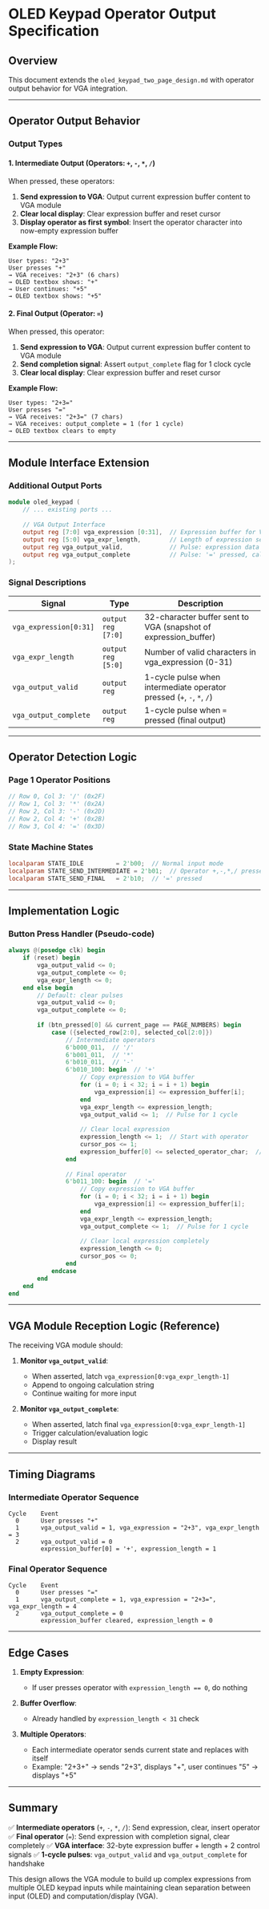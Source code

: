# OLED Keypad Operator Output Specification

## Overview
This document extends the `oled_keypad_two_page_design.md` with operator output behavior for VGA integration.

---

## Operator Output Behavior

### Output Types

#### 1. **Intermediate Output** (Operators: `+`, `-`, `*`, `/`)
When pressed, these operators:
1. **Send expression to VGA**: Output current expression buffer content to VGA module
2. **Clear local display**: Clear expression buffer and reset cursor
3. **Display operator as first symbol**: Insert the operator character into now-empty expression buffer

**Example Flow:**
```
User types: "2+3"
User presses "+"
→ VGA receives: "2+3" (6 chars)
→ OLED textbox shows: "+"
→ User continues: "+5"
→ OLED textbox shows: "+5"
```

#### 2. **Final Output** (Operator: `=`)
When pressed, this operator:
1. **Send expression to VGA**: Output current expression buffer content to VGA module
2. **Send completion signal**: Assert `output_complete` flag for 1 clock cycle
3. **Clear local display**: Clear expression buffer and reset cursor

**Example Flow:**
```
User types: "2+3="
User presses "="
→ VGA receives: "2+3=" (7 chars)
→ VGA receives: output_complete = 1 (for 1 cycle)
→ OLED textbox clears to empty
```

---

## Module Interface Extension

### Additional Output Ports
```verilog
module oled_keypad (
    // ... existing ports ...
    
    // VGA Output Interface
    output reg [7:0] vga_expression [0:31],  // Expression buffer for VGA
    output reg [5:0] vga_expr_length,        // Length of expression sent to VGA
    output reg vga_output_valid,             // Pulse: expression data is valid
    output reg vga_output_complete           // Pulse: '=' pressed, calculation complete
);
```

### Signal Descriptions

| Signal | Type | Description |
|--------|------|-------------|
| `vga_expression[0:31]` | `output reg [7:0]` | 32-character buffer sent to VGA (snapshot of expression_buffer) |
| `vga_expr_length` | `output reg [5:0]` | Number of valid characters in vga_expression (0-31) |
| `vga_output_valid` | `output reg` | 1-cycle pulse when intermediate operator pressed (`+`, `-`, `*`, `/`) |
| `vga_output_complete` | `output reg` | 1-cycle pulse when `=` pressed (final output) |

---

## Operator Detection Logic

### Page 1 Operator Positions
```verilog
// Row 0, Col 3: '/' (0x2F)
// Row 1, Col 3: '*' (0x2A)
// Row 2, Col 3: '-' (0x2D)
// Row 2, Col 4: '+' (0x2B)
// Row 3, Col 4: '=' (0x3D)
```

### State Machine States
```verilog
localparam STATE_IDLE         = 2'b00;  // Normal input mode
localparam STATE_SEND_INTERMEDIATE = 2'b01;  // Operator +,-,*,/ pressed
localparam STATE_SEND_FINAL   = 2'b10;  // '=' pressed
```

---

## Implementation Logic

### Button Press Handler (Pseudo-code)
```verilog
always @(posedge clk) begin
    if (reset) begin
        vga_output_valid <= 0;
        vga_output_complete <= 0;
        vga_expr_length <= 0;
    end else begin
        // Default: clear pulses
        vga_output_valid <= 0;
        vga_output_complete <= 0;
        
        if (btn_pressed[0] && current_page == PAGE_NUMBERS) begin
            case ({selected_row[2:0], selected_col[2:0]})
                // Intermediate operators
                6'b000_011,  // '/'
                6'b001_011,  // '*'
                6'b010_011,  // '-'
                6'b010_100: begin  // '+'
                    // Copy expression to VGA buffer
                    for (i = 0; i < 32; i = i + 1) begin
                        vga_expression[i] <= expression_buffer[i];
                    end
                    vga_expr_length <= expression_length;
                    vga_output_valid <= 1;  // Pulse for 1 cycle
                    
                    // Clear local expression
                    expression_length <= 1;  // Start with operator
                    cursor_pos <= 1;
                    expression_buffer[0] <= selected_operator_char;  // Insert operator
                end
                
                // Final operator
                6'b011_100: begin  // '='
                    // Copy expression to VGA buffer
                    for (i = 0; i < 32; i = i + 1) begin
                        vga_expression[i] <= expression_buffer[i];
                    end
                    vga_expr_length <= expression_length;
                    vga_output_complete <= 1;  // Pulse for 1 cycle
                    
                    // Clear local expression completely
                    expression_length <= 0;
                    cursor_pos <= 0;
                end
            endcase
        end
    end
end
```

---

## VGA Module Reception Logic (Reference)

The receiving VGA module should:

1. **Monitor `vga_output_valid`**:
   - When asserted, latch `vga_expression[0:vga_expr_length-1]`
   - Append to ongoing calculation string
   - Continue waiting for more input

2. **Monitor `vga_output_complete`**:
   - When asserted, latch final `vga_expression[0:vga_expr_length-1]`
   - Trigger calculation/evaluation logic
   - Display result

---

## Timing Diagrams

### Intermediate Operator Sequence
```
Cycle    Event
  0      User presses "+"
  1      vga_output_valid = 1, vga_expression = "2+3", vga_expr_length = 3
  2      vga_output_valid = 0
         expression_buffer[0] = '+', expression_length = 1
```

### Final Operator Sequence
```
Cycle    Event
  0      User presses "="
  1      vga_output_complete = 1, vga_expression = "2+3=", vga_expr_length = 4
  2      vga_output_complete = 0
         expression_buffer cleared, expression_length = 0
```

---

## Edge Cases

1. **Empty Expression**:
   - If user presses operator with `expression_length == 0`, do nothing
   
2. **Buffer Overflow**:
   - Already handled by `expression_length < 31` check
   
3. **Multiple Operators**:
   - Each intermediate operator sends current state and replaces with itself
   - Example: "2+3+" → sends "2+3", displays "+", user continues "5" → displays "+5"

---

## Summary

✅ **Intermediate operators** (`+`, `-`, `*`, `/`): Send expression, clear, insert operator
✅ **Final operator** (`=`): Send expression with completion signal, clear completely
✅ **VGA interface**: 32-byte expression buffer + length + 2 control signals
✅ **1-cycle pulses**: `vga_output_valid` and `vga_output_complete` for handshake

This design allows the VGA module to build up complex expressions from multiple OLED keypad inputs while maintaining clean separation between input (OLED) and computation/display (VGA).
